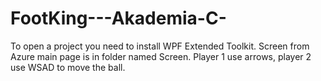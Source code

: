 # FootKing---Akademia-C-
To open a project you need to install WPF Extended Toolkit.
Screen from Azure main page is in folder named Screen.
Player 1 use arrows, player 2 use WSAD to move the ball.
